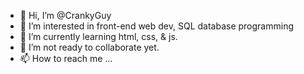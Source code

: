 - 👋 Hi, I’m @CrankyGuy
- 👀 I’m interested in front-end web dev, SQL database programming
- 🌱 I’m currently learning html, css, & js.  
- 💞️ I’m not ready to collaborate yet.
- 📫 How to reach me ...

<!---
CrankyGuy/CrankyGuy is a ✨ special ✨ repository because its `README.md` (this file) appears on your GitHub profile.
You can click the Preview link to take a look at your changes.
--->
